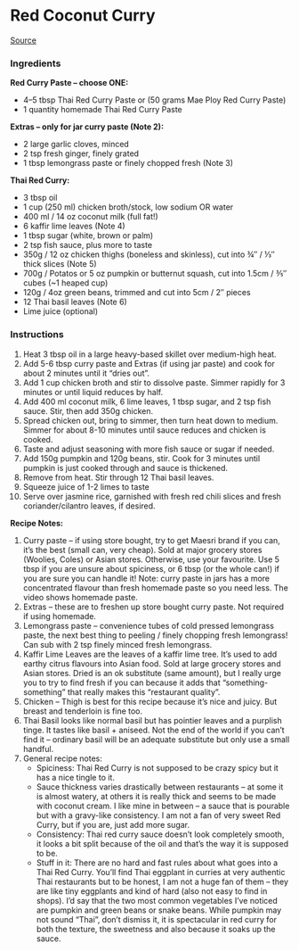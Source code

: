 # Red Coconut Curry

[Source](https://www.recipetineats.com/thai-red-curry-with-chicken/)

### Ingredients

**Red Curry Paste – choose ONE:**
- 4–5 tbsp Thai Red Curry Paste or (50 grams Mae Ploy Red Curry Paste)
- 1 quantity homemade Thai Red Curry Paste

**Extras – only for jar curry paste (Note 2):**
- 2 large garlic cloves, minced
- 2 tsp fresh ginger, finely grated
- 1 tbsp lemongrass paste or finely chopped fresh (Note 3)

**Thai Red Curry:**
- 3 tbsp oil
- 1 cup (250 ml) chicken broth/stock, low sodium OR water
- 400 ml / 14 oz coconut milk (full fat!)
- 6 kaffir lime leaves (Note 4)
- 1 tbsp sugar (white, brown or palm)
- 2 tsp fish sauce, plus more to taste
- 350g / 12 oz chicken thighs (boneless and skinless), cut into ¾″ / ⅓″ thick slices (Note 5)
- 700g / Potatos or 5 oz pumpkin or butternut squash, cut into 1.5cm / ⅗″ cubes (~1 heaped cup)
- 120g / 4oz green beans, trimmed and cut into 5cm / 2″ pieces
- 12 Thai basil leaves (Note 6)
- Lime juice (optional)

### Instructions

1. Heat 3 tbsp oil in a large heavy-based skillet over medium-high heat.
2. Add 5-6 tbsp curry paste and Extras (if using jar paste) and cook for about 2 minutes until it “dries out”.
3. Add 1 cup chicken broth and stir to dissolve paste. Simmer rapidly for 3 minutes or until liquid reduces by half.
4. Add 400 ml coconut milk, 6 lime leaves, 1 tbsp sugar, and 2 tsp fish sauce. Stir, then add 350g chicken.
5. Spread chicken out, bring to simmer, then turn heat down to medium. Simmer for about 8-10 minutes until sauce reduces and chicken is cooked.
6. Taste and adjust seasoning with more fish sauce or sugar if needed.
7. Add 150g pumpkin and 120g beans, stir. Cook for 3 minutes until pumpkin is just cooked through and sauce is thickened.
8. Remove from heat. Stir through 12 Thai basil leaves.
9. Squeeze juice of 1-2 limes to taste
10. Serve over jasmine rice, garnished with fresh red chili slices and fresh coriander/cilantro leaves, if desired.

**Recipe Notes:**
1. Curry paste – if using store bought, try to get Maesri brand if you can, it’s the best (small can, very cheap). Sold at major grocery stores (Woolies, Coles) or Asian stores. Otherwise, use your favourite. Use 5 tbsp if you are unsure about spiciness, or 6 tbsp (or the whole can!) if you are sure you can handle it! Note: curry paste in jars has a more concentrated flavour than fresh homemade paste so you need less. The video shows homemade paste.
2. Extras – these are to freshen up store bought curry paste. Not required if using homemade.
3. Lemongrass paste – convenience tubes of cold pressed lemongrass paste, the next best thing to peeling / finely chopping fresh lemongrass! Can sub with 2 tsp finely minced fresh lemongrass.
4. Kaffir Lime Leaves are the leaves of a kaffir lime tree. It’s used to add earthy citrus flavours into Asian food. Sold at large grocery stores and Asian stores. Dried is an ok substitute (same amount), but I really urge you to try to find fresh if you can because it adds that “something-something” that really makes this “restaurant quality”.
5. Chicken – Thigh is best for this recipe because it’s nice and juicy. But breast and tenderloin is fine too.
6. Thai Basil looks like normal basil but has pointier leaves and a purplish tinge. It tastes like basil + aniseed. Not the end of the world if you can’t find it – ordinary basil will be an adequate substitute but only use a small handful.
7. General recipe notes:
   - Spiciness: Thai Red Curry is not supposed to be crazy spicy but it has a nice tingle to it.
   - Sauce thickness varies drastically between restaurants – at some it is almost watery, at others it is really thick and seems to be made with coconut cream. I like mine in between – a sauce that is pourable but with a gravy-like consistency. I am not a fan of very sweet Red Curry, but if you are, just add more sugar.
   - Consistency: Thai red curry sauce doesn’t look completely smooth, it looks a bit split because of the oil and that’s the way it is supposed to be.
   - Stuff in it: There are no hard and fast rules about what goes into a Thai Red Curry. You’ll find Thai eggplant in curries at very authentic Thai restaurants but to be honest, I am not a huge fan of them – they are like tiny eggplants and kind of hard (also not easy to find in shops). I’d say that the two most common vegetables I’ve noticed are pumpkin and green beans or snake beans. While pumpkin may not sound “Thai”, don’t dismiss it, it is spectacular in red curry for both the texture, the sweetness and also because it soaks up the sauce.
